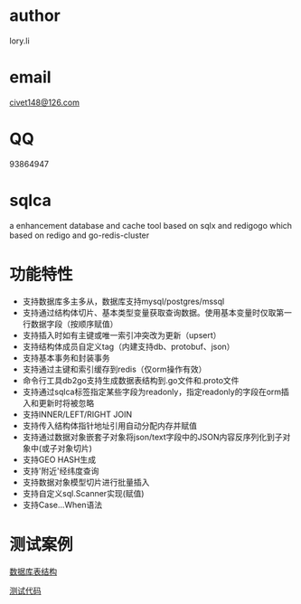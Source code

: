 # author 
lory.li
# email
civet148@126.com
# QQ 
93864947
# sqlca
a enhancement database and cache tool based on sqlx and redigogo which based on redigo and go-redis-cluster

# 功能特性
* 支持数据库多主多从，数据库支持mysql/postgres/mssql
* 支持通过结构体切片、基本类型变量获取查询数据。使用基本变量时仅取第一行数据字段（按顺序赋值）
* 支持插入时如有主键或唯一索引冲突改为更新（upsert）
* 支持结构体成员自定义tag（内建支持db、protobuf、json）
* 支持基本事务和封装事务
* 支持通过主键和索引缓存到redis（仅orm操作有效）
* 命令行工具db2go支持生成数据表结构到.go文件和.proto文件
* 支持通过sqlca标签指定某些字段为readonly，指定readonly的字段在orm插入和更新时将被忽略
* 支持INNER/LEFT/RIGHT JOIN
* 支持传入结构体指针地址引用自动分配内存并赋值
* 支持通过数据对象嵌套子对象将json/text字段中的JSON内容反序列化到子对象中(或子对象切片)
* 支持GEO HASH生成
* 支持'附近'经纬度查询
* 支持数据对象模型切片进行批量插入
* 支持自定义sql.Scanner实现(赋值)
* 支持Case...When语法

# 测试案例

[数据库表结构](/test/test.sql)

[测试代码](test/main.go)
